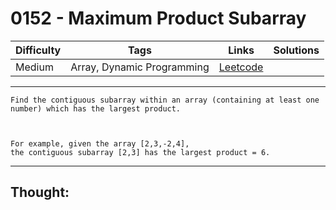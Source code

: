 # 0152 - Maximum Product Subarray

Difficulty  | Tags | Links | Solutions
----------- | ---- | ----- | -----
Medium | Array, Dynamic Programming | [Leetcode](https://leetcode.com/problems/maximum-product-subarray/description/) |


-----------

```
Find the contiguous subarray within an array (containing at least one number) which has the largest product.



For example, given the array [2,3,-2,4],
the contiguous subarray [2,3] has the largest product = 6.
```

-----------

## Thought:
